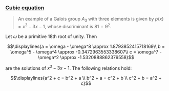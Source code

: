 ### [Cubic equation](https://en.wikipedia.org/wiki/Cubic_equation)

> An example of a Galois group $A_3$ with three elements is given by $p(x) = x^3 − 3x − 1$, whose discriminant is $81 = 9^2$.

Let $\omega$ be a primitive 18th root of unity. Then

$$\displaylines{a = \omega - \omega^8 \approx 1.8793852415718169\\
b = \omega^5 - \omega^4 \approx -0.3472963553338607\\
c = \omega^7 - \omega^2 \approx -1.5320888862379558}$$

are the solutions of $x^3 − 3x − 1$. The following relations hold:

$$\displaylines{a^2 + c = b^2 + a \\
b^2 + a = c^2 + b \\
c^2 + b = a^2 + c}$$
